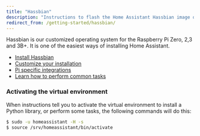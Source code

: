 ```yaml
---
title: "Hassbian"
description: "Instructions to flash the Home Assistant Hassbian image on a Raspberry Pi."
redirect_from: /getting-started/hassbian/
---
```


Hassbian is our customized operating system for the Raspberry Pi Zero, 2,3 and 3B+. It is one of the easiest ways of installing Home Assistant.

 - [Install Hassbian](/docs/hassbian/installation/)
 - [Customize your installation](/docs/hassbian/customization/)
 - [Pi specific integrations](/docs/hassbian/integrations/)
 - [Learn how to perform common tasks](/docs/hassbian/common-tasks/)

### Activating the virtual environment

When instructions tell you to activate the virtual environment to install a Python library, or perform some tasks, the following commands will do this:

```bash
$ sudo -u homeassistant -H -s
$ source /srv/homeassistant/bin/activate
```

